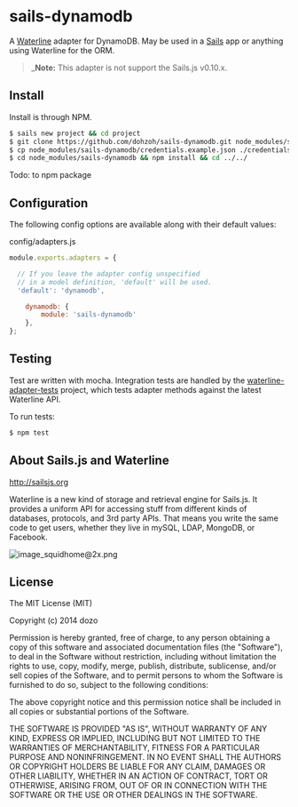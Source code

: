 # sails-dynamodb

A [Waterline](https://github.com/balderdashy/waterline) adapter for DynamoDB. May be used in a [Sails](https://github.com/balderdashy/sails) app or anything using Waterline for the ORM.


> _**Note:** This adapter is not support the Sails.js v0.10.x. 

## Install

Install is through NPM.

```bash
$ sails new project && cd project
$ git clone https://github.com/dohzoh/sails-dynamodb.git node_modules/sails-dynamodb -b 0.9
$ cp node_modules/sails-dynamodb/credentials.example.json ./credentials.json # & put your amazon keys
$ cd node_modules/sails-dynamodb && npm install && cd ../../
```
Todo: to npm package


## Configuration

The following config options are available along with their default values:

config/adapters.js
```javascript
module.exports.adapters = {

  // If you leave the adapter config unspecified 
  // in a model definition, 'default' will be used.
  'default': 'dynamodb',

    dynamodb: {
        module: 'sails-dynamodb'
    },
};
```

## Testing

Test are written with mocha. Integration tests are handled by the [waterline-adapter-tests](https://github.com/balderdashy/waterline-adapter-tests) project, which tests adapter methods against the latest Waterline API.

To run tests:

```bash
$ npm test
```


## About Sails.js and Waterline
http://sailsjs.org

Waterline is a new kind of storage and retrieval engine for Sails.js.  It provides a uniform API for accessing stuff from different kinds of databases, protocols, and 3rd party APIs.  That means you write the same code to get users, whether they live in mySQL, LDAP, MongoDB, or Facebook.


![image_squidhome@2x.png](http://i.imgur.com/RIvu9.png) 

## License

The MIT License (MIT)

Copyright (c) 2014 dozo

Permission is hereby granted, free of charge, to any person obtaining a copy
 of this software and associated documentation files (the "Software"), to deal
 in the Software without restriction, including without limitation the rights
 to use, copy, modify, merge, publish, distribute, sublicense, and/or sell
 copies of the Software, and to permit persons to whom the Software is
 furnished to do so, subject to the following conditions:

The above copyright notice and this permission notice shall be included in
 all copies or substantial portions of the Software.

THE SOFTWARE IS PROVIDED "AS IS", WITHOUT WARRANTY OF ANY KIND, EXPRESS OR
 IMPLIED, INCLUDING BUT NOT LIMITED TO THE WARRANTIES OF MERCHANTABILITY,
 FITNESS FOR A PARTICULAR PURPOSE AND NONINFRINGEMENT. IN NO EVENT SHALL THE
 AUTHORS OR COPYRIGHT HOLDERS BE LIABLE FOR ANY CLAIM, DAMAGES OR OTHER
 LIABILITY, WHETHER IN AN ACTION OF CONTRACT, TORT OR OTHERWISE, ARISING FROM,
 OUT OF OR IN CONNECTION WITH THE SOFTWARE OR THE USE OR OTHER DEALINGS IN
 THE SOFTWARE.
